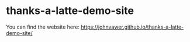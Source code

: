 # thanks-a-latte-demo-site

You can find the website here: https://johnvawer.github.io/thanks-a-latte-demo-site/
